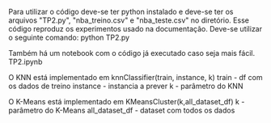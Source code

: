 Para utilizar o código deve-se ter python instalado e deve-se ter os arquivos "TP2.py", "nba_treino.csv" e "nba_teste.csv" no diretório.
Esse código reproduz os experimentos usado na documentação.
Deve-se utilizar o seguinte comando:
python TP2.py

Também há um notebook com o código já executado caso seja mais fácil.
TP2.ipynb

O KNN está implementado em
knnClassifier(train, instance, k) 
train - df com os dados de treino
instance - instancia a prever
k - parâmetro do KNN 

O K-Means está implementado em 
KMeansCluster(k,all_dataset_df)
k - parâmetro do K-Means
all_dataset_df - dataset com todos os dados


